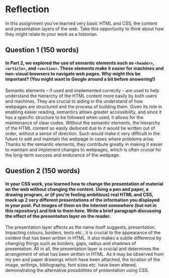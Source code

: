 # Reflection

In this assignment you've learned very basic HTML and CSS, the content and presentation layers of the web. Take this opportunity to think about how they might relate to your work as a historian. 

## Question 1 (150 words)
#### In Part 2, we explored the use of semantic elements such as `<header>`, `<article>`, and `<section>`. These elements make it easier for machines and non-visual browsers to navigate web pages. Why might this be important? (You might want to Google around a bit before answering!)

Semantic elements – if used and implemented correctly – are used to help understand the hierarchy of the HTML content more easily by both users and machines. They are crucial to aiding in the understand of how webpages are structured and the process of building them. Given its role in enabling easier reading, semantics allows greater accessibility, and since it has a specific structure to be followed when used, it allows for the maintenance of clear codes. Without the semantic elements, the hierarchy of the HTML content so easily deduced due to it would be written out of order, without a sense of direction. Such would make it very difficult in the future to edit and maintain the webpage in cases where problems arise. Thanks to the semantic elements, they contribute greatly in making it easier to maintain and implement changes to webpages, which is often crucial for the long-term success and endurance of the webpage. 

## Question 2 (150 words)
#### In your CSS work, you learned how to change the presentation of material on the web without changing the content. Using a pen and paper, a drawing program, or (if you're feeling ambitious) real HTML and CSS, mock up 2 very different presentations of the information you displayed in your post. Put images of them on the Internet somewhere (but not in this repository) and link to them here. Write a brief paragraph discussing the effect of the presentaiton layer on the reader.

The presentation layer affects as the name itself suggests, presentation. Impacting colours, borders, texts etc., it is crucial to the appearance of the content that has been written in HTML. It also makes a subtle difference by changing things such as borders, gaps, radius and shadows of presentation. All in all, the presentation layer is crucial and determines the arrangement of what has been written in HTML. As it may be observed from my pen and paper drawings which have been attached, the location of the image, writings, bibliography, font sizes etc.  have been altered, demonstrating the alternative possibilities of presentation using CSS.